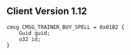 ## Client Version 1.12

```rust,ignore
cmsg CMSG_TRAINER_BUY_SPELL = 0x01B2 {
    Guid guid;    
    u32 id;    
}

```
